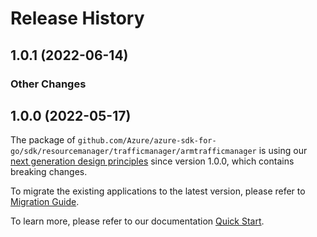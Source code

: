# Release History

## 1.0.1 (2022-06-14)
### Other Changes


## 1.0.0 (2022-05-17)

The package of `github.com/Azure/azure-sdk-for-go/sdk/resourcemanager/trafficmanager/armtrafficmanager` is using our [next generation design principles](https://azure.github.io/azure-sdk/general_introduction.html) since version 1.0.0, which contains breaking changes.

To migrate the existing applications to the latest version, please refer to [Migration Guide](https://aka.ms/azsdk/go/mgmt/migration).

To learn more, please refer to our documentation [Quick Start](https://aka.ms/azsdk/go/mgmt).